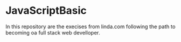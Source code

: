 # JavaScriptBasic
In this repository are the execises from linda.com following the path to becoming oa full stack web develloper.  
